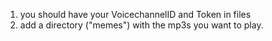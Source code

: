 1. you should have your VoicechannelID and Token in files
2. add a directory ("memes") with the mp3s you want to play.
